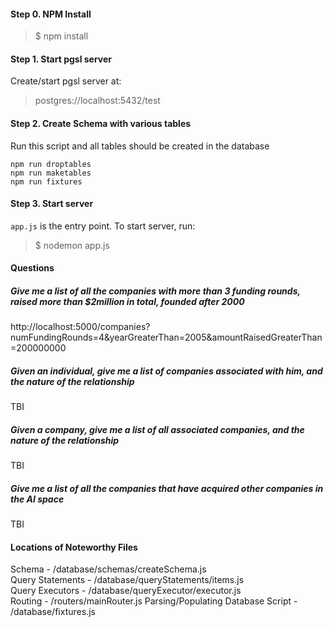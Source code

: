 #### Step 0. NPM Install
> $ npm install

#### Step 1. Start pgsl server
Create/start pgsl server at:
> postgres://localhost:5432/test

#### Step 2. Create Schema with various tables
Run this script and all tables should be created in the database

```
npm run droptables
npm run maketables
npm run fixtures
```

#### Step 3. Start server
`app.js` is the entry point. To start server, run:
> $ nodemon app.js

#### Questions
##### Give me a list of all the companies with more than 3 funding rounds, raised more than $2million in total, founded after 2000
http://localhost:5000/companies?numFundingRounds=4&yearGreaterThan=2005&amountRaisedGreaterThan=200000000
##### Given an individual, give me a list of companies associated with him, and the nature of the relationship  
TBI
##### Given a company, give me a list of all associated companies, and the nature of the relationship  
TBI
##### Give me a list of all the companies that have acquired other companies in the AI space  
TBI

#### Locations of Noteworthy Files    
Schema - /database/schemas/createSchema.js    
Query Statements - /database/queryStatements/items.js   
Query Executors - /database/queryExecutor/executor.js   
Routing - /routers/mainRouter.js
Parsing/Populating Database Script - /database/fixtures.js

